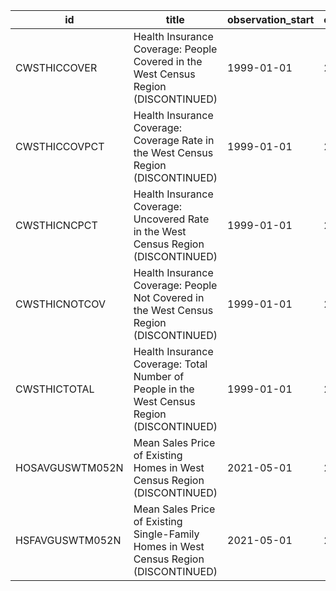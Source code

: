 | id              | title                                                                                      | observation_start   | observation_end   |
|-----------------|--------------------------------------------------------------------------------------------|---------------------|-------------------|
| CWSTHICCOVER    | Health Insurance Coverage: People Covered in the West Census Region (DISCONTINUED)         | 1999-01-01          | 2012-01-01        |
| CWSTHICCOVPCT   | Health Insurance Coverage: Coverage Rate in the West Census Region (DISCONTINUED)          | 1999-01-01          | 2012-01-01        |
| CWSTHICNCPCT    | Health Insurance Coverage: Uncovered Rate in the West Census Region (DISCONTINUED)         | 1999-01-01          | 2012-01-01        |
| CWSTHICNOTCOV   | Health Insurance Coverage: People Not Covered in the West Census Region (DISCONTINUED)     | 1999-01-01          | 2012-01-01        |
| CWSTHICTOTAL    | Health Insurance Coverage: Total Number of People in the West Census Region (DISCONTINUED) | 1999-01-01          | 2012-01-01        |
| HOSAVGUSWTM052N | Mean Sales Price of Existing Homes in West Census Region (DISCONTINUED)                    | 2021-05-01          | 2022-04-01        |
| HSFAVGUSWTM052N | Mean Sales Price of Existing Single-Family Homes in West Census Region (DISCONTINUED)      | 2021-05-01          | 2022-04-01        |